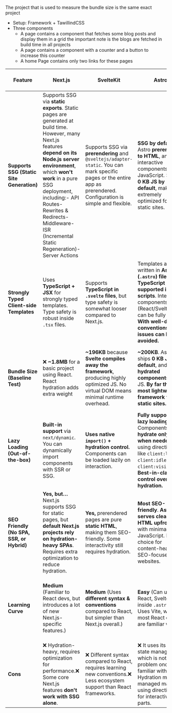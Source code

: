 The project that is used to measure the bundle size is the same exact project 

- Setup: Framework + TawillindCSS
- Three components
    - A page contains a component that fetches some blog posts and display them in a grid the important note is the blogs are fetched in build time in all projects
    - A page contains a component with a counter and a button to increase this counter
    - A home Page contains only two links for these pages

| **Feature** | **Next.js** | **SvelteKit** | **Astro** | **Angular (with Angular Universal)** |
| --- | --- | --- | --- | --- |
| **Supports SSG (Static Site Generation)** | Supports SSG via **static exports**. Static pages are generated at build time. However, many Next.js features **depend on its Node.js server environment**, which **won't work** in a pure SSG deployment, including:- API Routes- Rewrites & Redirects- Middleware- ISR (Incremental Static Regeneration)- Server Actions | Supports SSG via **prerendering** and `@sveltejs/adapter-static`. You can mark specific pages or the entire app as prerendered. Configuration is simple and flexible. | **SSG by default.** Astro **prerenders to HTML**, and only interactive components add JavaScript. Ships **0 KB JS by default**, making it extremely optimized for static sites. | Supports SSG through **Angular Universal**, enabling server-side rendering and prerendering. This improves performance and SEO by serving pre-rendered HTML to users. |
| **Strongly Typed Client-side Templates** | Uses **TypeScript + JSX** for strongly typed templates. Type safety is robust inside `.tsx` files. | Supports **TypeScript in `.svelte` files**, but type safety is somewhat looser compared to Next.js. | Templates are written in **Astro (`.astro`) files**, with **TypeScript supported inside scripts**. Interactive components (React/Svelte/Vue) can be fully typed. **With well-defined conventions, type issues can be avoided.** | Built entirely with **TypeScript**, offering strong typing throughout the application. Templates are integrated within the TypeScript code, ensuring consistent type safety. |
| **Bundle Size (Baseline Test)** | ❌ **~1.8MB** for a basic project using React. React hydration adds extra weight | **~196KB** because **Svelte compiles away the framework**, producing highly optimized JS. No virtual DOM means minimal runtime overhead. | **~200KB**. Astro ships **0 KB JS by default**, and only **hydrated components** add JS. **By far the most lightweight framework for static sites.** | **~2.10 MB for the whole build** and 300KB for browser directory  (I think we deploy this browser directory to google cloud storage/buckets) |
| **Lazy Loading (Out-of-the-box)** | **Built-in support** via `next/dynamic`. You can dynamically import components with SSR or SSG. | **Uses native `import()` + hydration control.** Components can be loaded lazily on interaction. | **Fully supports lazy loading**. Components **hydrate only when needed**, using directives like `client:load`, `client:idle`, `client:visible`. **Best-in-class control over hydration.** | **Built-in support** for lazy loading modules using Angular's router. This allows parts of the application to load on demand, improving performance. |
| **SEO Friendly (No SPA, SSR, or Hybrid)** | **Yes, but…** Next.js supports SSG for static pages, but **default Next.js projects rely on hydration-heavy SPAs**. Requires extra optimization to reduce hydration. | **Yes,** prerendered pages are pure **static HTML**, making them SEO-friendly. Some interactivity still requires hydration. | **Most SEO-friendly**. **Astro serves clean HTML upfront** with minimal JavaScript. Best choice for content-heavy, SEO-focused websites. | **Yes,** with **Angular Universal**, applications benefit from server-side rendering, serving pre-rendered HTML to users, which enhances SEO and performance. |
| **Learning Curve** | **Medium** (Familiar to React devs, but introduces a lot of new Next.js-specific features.) | **Medium** (Uses **different syntax & conventions** compared to React, but simpler than Next.js overall.) | **Easy** (Can use React, Svelte, Vue inside `.astro` files. Uses Vite, which most React devs are familiar with.) | **Steep** (Angular is a comprehensive framework with a strict structure. It requires learning its specific architecture, and RxJS.) |
| **Cons** | ❌ Hydration-heavy, requires optimization for performance.❌ Some core Next.js features **don't work with SSG alone**. | ❌ Different syntax compared to React, requires learning new conventions.❌ Less ecosystem support than React frameworks. | ❌ It uses its own state management which is not a big problem once get familiar with it.❌ Hydration must be managed manually using directives for interactive parts. | ❌ Steep learning curve.❌ Larger bundle sizes compared to other frameworks.❌ Complexity can lead to longer development times. |

